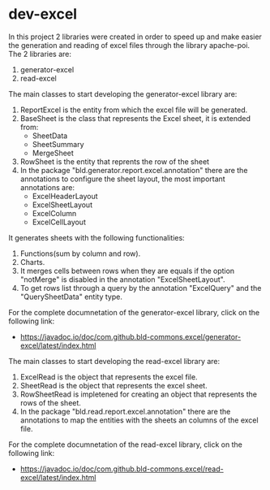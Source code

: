 # dev-excel
In this project 2 libraries were created in order to speed up and make easier the generation and reading of excel files through the library apache-poi.
The 2 libraries are:

  1)  generator-excel
  2)  read-excel
 
 
The main classes to start developing the generator-excel library are:

  1)  ReportExcel is the entity from which the excel file will be generated.
  2)  BaseSheet is the class that represents the Excel sheet, it is extended from:
        - SheetData
        - SheetSummary
        - MergeSheet
  3)  RowSheet is the entity that reprents the row  of the sheet
  4)  In the package "bld.generator.report.excel.annotation" there are the annotations to configure the sheet layout, the most important annotations are:
        - ExcelHeaderLayout
        - ExcelSheetLayout
        - ExcelColumn
        - ExcelCellLayout
        
It generates sheets with the following functionalities:
  1)  Functions(sum by column and row).
  2)  Charts.
  3)  It merges cells between rows when they are equals if the option "notMerge" is disabled in the annotation "ExcelSheetLayout".
  4)  To get rows list through a query by the annotation "ExcelQuery" and the "QuerySheetData" entity type.
        
For the complete documnetation of the generator-excel library, click on the following link:

  - https://javadoc.io/doc/com.github.bld-commons.excel/generator-excel/latest/index.html



The main classes to start developing the read-excel library are:
  1)  ExcelRead is the object that represents the excel file.
  2)  SheetRead is the object that represents the excel sheet.
  3)  RowSheetRead is impletened for creating an object that represents the rows of the sheet.
  4)  In the package "bld.read.report.excel.annotation" there are the annotations to map the entities with the sheets an columns of the excel file.

For the complete documnetation of the read-excel library, click on the following link:

  - https://javadoc.io/doc/com.github.bld-commons.excel/read-excel/latest/index.html
